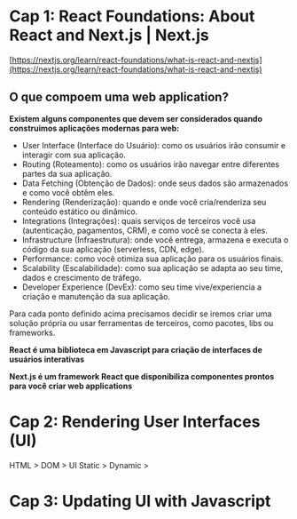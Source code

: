 # Cap 1: React Foundations: About React and Next.js | Next.js
[https://nextjs.org/learn/react-foundations/what-is-react-and-nextjs](https://nextjs.org/learn/react-foundations/what-is-react-and-nextjs)

## O que compoem uma web application?
__Existem alguns componentes que devem ser considerados quando construimos aplicações modernas para web:__
* User Interface (Interface do Usuário): como os usuários irão consumir e interagir com sua aplicação.
* Routing (Roteamento): como os usuários irão navegar entre diferentes partes da sua aplicação.
* Data Fetching (Obtenção de Dados): onde seus dados são armazenados e como você obtêm eles.
* Rendering (Renderização): quando e onde você cria/renderiza seu conteúdo estático ou dinâmico.
* Integrations (Integrações): quais serviços de terceiros você usa (autenticação, pagamentos, CRM), e como você se conecta à eles.
* Infrastructure (Infraestrutura): onde você entrega, armazena e executa o código da sua aplicação (serverless, CDN, edge).
* Performance: como você otimiza sua aplicação para os usuários finais.
* Scalability (Escalabilidade): como sua aplicação se adapta ao seu time, dados e crescimento de tráfego.
* Developer Experience (DevEx): como seu time vive/experiencia a criação e manutenção da sua aplicação.

Para cada ponto definido acima precisamos decidir se iremos criar uma solução própria ou usar ferramentas de terceiros, como pacotes, libs ou frameworks.

**React é uma biblioteca em Javascript para criação de interfaces de usuários interativas**

**Next.js é um framework React que disponibiliza componentes prontos para você criar web applications**

# Cap 2: Rendering User Interfaces (UI)

HTML > DOM > UI
Static > Dynamic > 

# Cap 3: Updating UI with Javascript
